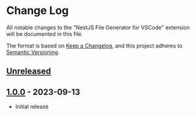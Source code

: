 # Change Log

All notable changes to the "NestJS File Generator for VSCode" extension will be documented in this file.

The format is based on [Keep a Changelog](https://keepachangelog.com/en/1.0.0/),
and this project adheres to [Semantic Versioning](https://semver.org/spec/v2.0.0.html).

## [Unreleased]

## [1.0.0] - 2023-09-13

- Initial release

[unreleased]: https://github.com/ManuelGil/vscode-nestjs-generator/compare/v1.0.0...HEAD
[1.0.0]: https://github.com/ManuelGil/vscode-nestjs-generator/releases/tag/v1.0.0
